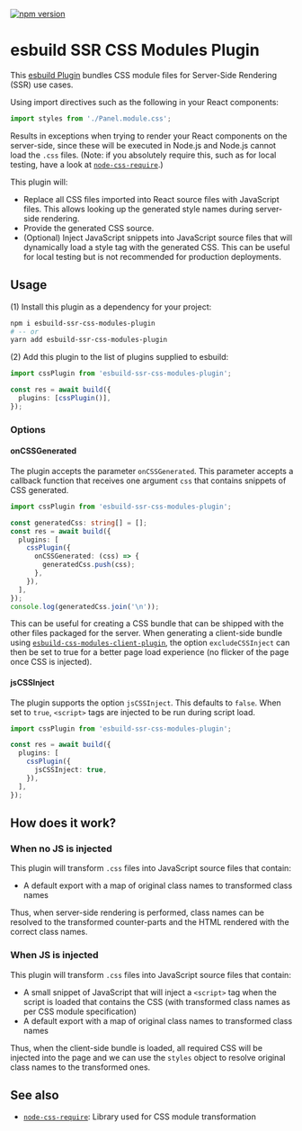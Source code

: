 [![npm version](https://badge.fury.io/js/esbuild-ssr-css-modules-plugin.svg)](https://badge.fury.io/js/esbuild-ssr-css-modules-plugin)

# esbuild SSR CSS Modules Plugin

This [esbuild Plugin](https://esbuild.github.io/plugins/) bundles CSS module files for Server-Side Rendering (SSR) use cases.

Using import directives such as the following in your React components:

```typescript
import styles from './Panel.module.css';
```

Results in exceptions when trying to render your React components on the server-side, since these will be executed in Node.js and Node.js cannot load the `.css` files. (Note: if you absolutely require this, such as for local testing, have a look at [`node-css-require`](https://www.npmjs.com/package/node-css-require).)

This plugin will:

- Replace all CSS files imported into React source files with JavaScript files. This allows looking up the generated style names during server-side rendering.
- Provide the generated CSS source.
- (Optional) Inject JavaScript snippets into JavaScript source files that will dynamically load a style tag with the generated CSS. This can be useful for local testing but is not recommended for production deployments. 

## Usage

(1) Install this plugin as a dependency for your project:

```sh
npm i esbuild-ssr-css-modules-plugin
# -- or
yarn add esbuild-ssr-css-modules-plugin
```

(2) Add this plugin to the list of plugins supplied to esbuild:

```typescript
import cssPlugin from 'esbuild-ssr-css-modules-plugin';

const res = await build({
  plugins: [cssPlugin()],
});
```

### Options

#### onCSSGenerated

The plugin accepts the parameter `onCSSGenerated`. This parameter accepts a callback function that receives one argument `css` that contains snippets of CSS generated.

```typescript
import cssPlugin from 'esbuild-ssr-css-modules-plugin';

const generatedCss: string[] = [];
const res = await build({
  plugins: [
    cssPlugin({
      onCSSGenerated: (css) => {
        generatedCss.push(css);
      },
    }),
  ],
});
console.log(generatedCss.join('\n'));
```

This can be useful for creating a CSS bundle that can be shipped with the other files packaged for the server. When generating a client-side bundle using [`esbuild-css-modules-client-plugin`](https://www.npmjs.com/package/esbuild-css-modules-client-plugin), the option `excludeCSSInject` can then be set to true for a better page load experience (no flicker of the page once CSS is injected).


#### jsCSSInject

The plugin supports the option `jsCSSInject`. This defaults to `false`. When set to `true`, `<script>` tags are injected to be run during script load.

```typescript
import cssPlugin from 'esbuild-ssr-css-modules-plugin';

const res = await build({
  plugins: [
    cssPlugin({
      jsCSSInject: true,
    }),
  ],
});
```

## How does it work?

### When no JS is injected

This plugin will transform `.css` files into JavaScript source files that contain:

- A default export with a map of original class names to transformed class names

Thus, when server-side rendering is performed, class names can be resolved to the transformed counter-parts and the HTML rendered with the correct class names.

### When JS is injected

This plugin will transform `.css` files into JavaScript source files that contain:

- A small snippet of JavaScript that will inject a `<script>` tag when the script is loaded that contains the CSS (with transformed class names as per CSS module specification)
- A default export with a map of original class names to transformed class names

Thus, when the client-side bundle is loaded, all required CSS will be injected into the page and we can use the `styles` object to resolve original class names to the transformed ones.

## See also

- [`node-css-require`](https://www.npmjs.com/package/node-css-require): Library used for CSS module transformation
